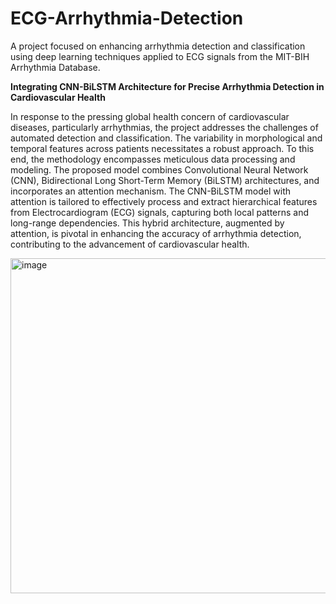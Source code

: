 # ECG-Arrhythmia-Detection
A project focused on enhancing arrhythmia detection and classification using deep learning techniques applied to ECG signals from the MIT-BIH Arrhythmia Database.

**Integrating CNN-BiLSTM Architecture for Precise Arrhythmia Detection in Cardiovascular Health**

In response to the pressing global health concern of cardiovascular diseases, particularly arrhythmias, the project addresses the challenges of automated detection and classification. The variability in morphological and temporal features across patients necessitates a robust approach. To this end, the methodology encompasses meticulous data processing and modeling.
The proposed model combines Convolutional Neural Network (CNN), Bidirectional Long Short-Term Memory (BiLSTM) architectures, and incorporates an attention mechanism. The CNN-BiLSTM model with attention is tailored to effectively process and extract hierarchical features from Electrocardiogram (ECG) signals, capturing both local patterns and long-range dependencies. This hybrid architecture, augmented by attention, is pivotal in enhancing the accuracy of arrhythmia detection, contributing to the advancement of cardiovascular health.

<img width="536" alt="image" src="https://github.com/Anitha-Balachandran/ECG-Arrhythmia-Detection/assets/143915040/4d10302e-107d-4322-ac2d-16db53082662">
